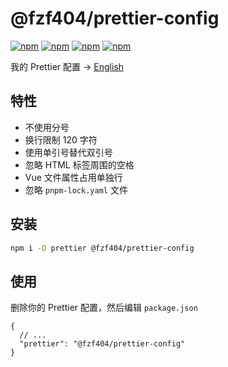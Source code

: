 # @fzf404/prettier-config

[![npm](https://img.shields.io/npm/v/@fzf404/prettier-config)](https://npmjs.com/package/@fzf404/prettier-config)
[![npm](https://img.shields.io/npm/l/@fzf404/prettier-config)](https://npmjs.com/package/@fzf404/prettier-config)
[![npm](https://img.shields.io/bundlephobia/min/@fzf404/prettier-config)](https://npmjs.com/package/@fzf404/prettier-config)
[![npm](https://img.shields.io/npm/dm/@fzf404/prettier-config)](https://npmjs.com/package/@fzf404/prettier-config)

我的 Prettier 配置 -> [English](README.md)

## 特性

- 不使用分号
- 换行限制 120 字符
- 使用单引号替代双引号
- 忽略 HTML 标签周围的空格
- Vue 文件属性占用单独行
- 忽略 `pnpm-lock.yaml` 文件

## 安装

```bash
npm i -D prettier @fzf404/prettier-config
```

## 使用

删除你的 Prettier 配置，然后编辑 `package.json`

```jsonc
{
  // ...
  "prettier": "@fzf404/prettier-config"
}
```
